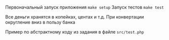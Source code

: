 Первоначальный запуск приложения `make setup`
Запуск тестов `make test`

Все деньги хранятся в копейках, центах и т.д. 
При конвертации округление вниз в пользу банка

Пример по абстрактному коду из задания в файле `src/test.php`

